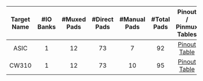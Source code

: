 <!--
DO NOT EDIT THIS FILE DIRECTLY.
It has been generated with the following command:
util/topgen.py -t hw/top_darjeeling/data/top_darjeeling.hjson -o hw/top_darjeeling/

-->

|  Target Name  |  #IO Banks  |  #Muxed Pads  |  #Direct Pads  |  #Manual Pads  |  #Total Pads  |                                Pinout / Pinmux Tables                                 |
|:-------------:|:-----------:|:-------------:|:--------------:|:--------------:|:-------------:|:-------------------------------------------------------------------------------------:|
|     ASIC      |      1      |      12       |       73       |       7        |      92       | [Pinout Table](../../../top_darjeeling/ip/pinmux/doc/autogen/pinout_asic/index.html)  |
|     CW310     |      1      |      12       |       73       |       10       |      95       | [Pinout Table](../../../top_darjeeling/ip/pinmux/doc/autogen/pinout_cw310/index.html) |
